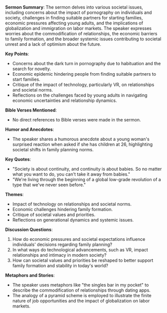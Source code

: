 **Sermon Summary**:
The sermon delves into various societal issues, including concerns about the impact of pornography on individuals and society, challenges in finding suitable partners for starting families, economic pressures affecting young adults, and the implications of globalization and immigration on labor markets. The speaker expresses worries about the commodification of relationships, the economic barriers to family formation, and the broader systemic issues contributing to societal unrest and a lack of optimism about the future.

**Key Points**:
- Concerns about the dark turn in pornography due to habituation and the search for novelty.
- Economic epidemic hindering people from finding suitable partners to start families.
- Critique of the impact of technology, particularly VR, on relationships and societal norms.
- Reflections on the challenges faced by young adults in navigating economic uncertainties and relationship dynamics.

**Bible Verses Mentioned**:
- No direct references to Bible verses were made in the sermon.

**Humor and Anecdotes**:
- The speaker shares a humorous anecdote about a young woman's surprised reaction when asked if she has children at 26, highlighting societal shifts in family planning norms.

**Key Quotes**:
- "Society is about continuity, and continuity is about babies. So no matter what you want to do, you can't take it away from babies."
- "We're living through the beginning of a global low-grade revolution of a type that we've never seen before."

**Themes**:
- Impact of technology on relationships and societal norms.
- Economic challenges hindering family formation.
- Critique of societal values and priorities.
- Reflections on generational dynamics and systemic issues.

**Discussion Questions**:
1. How do economic pressures and societal expectations influence individuals' decisions regarding family planning?
2. In what ways do technological advancements, such as VR, impact relationships and intimacy in modern society?
3. How can societal values and priorities be reshaped to better support family formation and stability in today's world?

**Metaphors and Stories**:
- The speaker uses metaphors like "the singles bar in my pocket" to describe the commodification of relationships through dating apps.
- The analogy of a pyramid scheme is employed to illustrate the finite nature of job opportunities and the impact of globalization on labor markets.